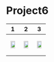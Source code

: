 # Project6

|1|2|3|
|---|---|---|
|<p align="center"><img src = "https://user-images.githubusercontent.com/97438155/221566421-76b209d2-35a9-4b5d-8b40-f4bf02548505.png" width="80%" height="80%"></p>|<p align="center"><img src = "https://user-images.githubusercontent.com/97438155/221566440-e3476295-9edc-4eb5-ba9c-39fe9ca0b23d.png" width="80%" height="80%"></p>|<p align="center"><img src = "https://user-images.githubusercontent.com/97438155/221566446-f5283974-98bf-4231-8449-099bb4a30288.png" width="80%" height="80%"></p>|
